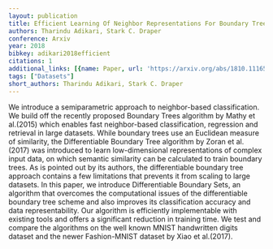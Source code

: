 ```yaml
---
layout: publication
title: Efficient Learning Of Neighbor Representations For Boundary Trees And Forests
authors: Tharindu Adikari, Stark C. Draper
conference: Arxiv
year: 2018
bibkey: adikari2018efficient
citations: 1
additional_links: [{name: Paper, url: 'https://arxiv.org/abs/1810.11165'}]
tags: ["Datasets"]
short_authors: Tharindu Adikari, Stark C. Draper
---
```

We introduce a semiparametric approach to neighbor-based classification. We
build off the recently proposed Boundary Trees algorithm by Mathy et al.(2015)
which enables fast neighbor-based classification, regression and retrieval in
large datasets. While boundary trees use an Euclidean measure of similarity,
the Differentiable Boundary Tree algorithm by Zoran et al.(2017) was introduced
to learn low-dimensional representations of complex input data, on which
semantic similarity can be calculated to train boundary trees. As is pointed
out by its authors, the differentiable boundary tree approach contains a few
limitations that prevents it from scaling to large datasets. In this paper, we
introduce Differentiable Boundary Sets, an algorithm that overcomes the
computational issues of the differentiable boundary tree scheme and also
improves its classification accuracy and data representability. Our algorithm
is efficiently implementable with existing tools and offers a significant
reduction in training time. We test and compare the algorithms on the well
known MNIST handwritten digits dataset and the newer Fashion-MNIST dataset by
Xiao et al.(2017).